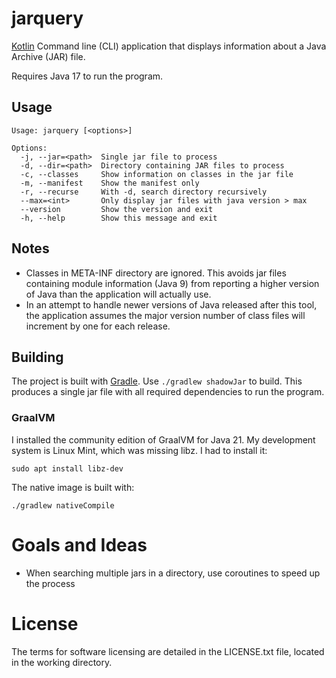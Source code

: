 # jarquery

[Kotlin](https://kotlinlang.org/) Command line (CLI) application that displays information about a Java 
Archive (JAR) file.

Requires Java 17 to run the program.

## Usage

```shell
Usage: jarquery [<options>]

Options:
  -j, --jar=<path>  Single jar file to process
  -d, --dir=<path>  Directory containing JAR files to process
  -c, --classes     Show information on classes in the jar file
  -m, --manifest    Show the manifest only
  -r, --recurse     With -d, search directory recursively
  --max=<int>       Only display jar files with java version > max
  --version         Show the version and exit
  -h, --help        Show this message and exit

```

## Notes
* Classes in META-INF directory are ignored. This avoids jar files containing module information (Java 9)
from reporting a higher version of Java than the application will actually use.
* In an attempt to handle newer versions of Java released after this tool, the application
assumes the major version number of class files will increment by one for each release. 


## Building
The project is built with [Gradle](https://gradle.org/).  Use `./gradlew shadowJar` to build.  This produces a single jar file
with all required dependencies to run the program.

### GraalVM
I installed the community edition of GraalVM for Java 21.  My development system is Linux Mint, which was missing
libz.  I had to install it:

```shell
sudo apt install libz-dev
```

The native image is built with:

```shell
./gradlew nativeCompile
```
# Goals and Ideas
* When searching multiple jars in a directory, use coroutines to speed up the process


# License
The terms for software licensing are detailed in the LICENSE.txt file,
located in the working directory.

